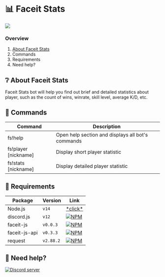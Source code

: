 # 📊 Faceit Stats
<a href="https://discord.com/api/oauth2/authorize?client_id=852565844529381397&permissions=2048&scope=bot"><img src="https://img.shields.io/static/v1?label=Invite%20Me&message=Faceit%20Stats%232442&plastic&color=7289DA&logo=discord"></a>

### Overview
1. [About Faceit Stats](https://github.com/itzme1on/faceitstats#about-faceit-stats)
2. Commands
3. Requirements
4. Need help?

## ❔ About Faceit Stats 
Faceit Stats bot will help you find out brief and detailed statistics about player, such as the count of wins, winrate, skill level, average K/D, etc.

## 💬 Commands
Command | Description
------------ | -------------
fs!help | Open help section and displays all bot's commands
fs!player \[nickname\] | Display short player statistic
fs!stats \[nickname\] | Display detailed player statistic

## 🧾 Requirements
Package | Version | Link
------------ | ------------- | -------------
Node.js | `v14` | [\*click*](https://nodejs.org/en/)
discord.js | `v12` | [![NPM](https://nodei.co/npm/discord.js.png)](https://nodei.co/npm/discord.js/)
faceit-js | `v0.0.3` | [![NPM](https://nodei.co/npm/faceit-js.png)](https://nodei.co/npm/faceit-js/)
faceit-js-api | `v0.3.3` | [![NPM](https://nodei.co/npm/faceit-js-api.png)](https://nodei.co/npm/faceit-js-api/)
request | `v2.88.2` | [![NPM](https://nodei.co/npm/request.png)](https://nodei.co/npm/request/)

## 🎫 Need help?
<p align="left">
  <a href="https://discord.gg/pfdcgJs7TE"><img src="https://discord.com/api/guilds/780511323715928155/widget.png?style=banner2" alt="Discord server"></a>
</p>
